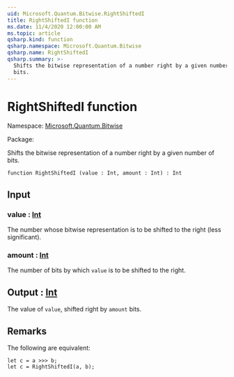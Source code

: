 ```yaml
---
uid: Microsoft.Quantum.Bitwise.RightShiftedI
title: RightShiftedI function
ms.date: 11/4/2020 12:00:00 AM
ms.topic: article
qsharp.kind: function
qsharp.namespace: Microsoft.Quantum.Bitwise
qsharp.name: RightShiftedI
qsharp.summary: >-
  Shifts the bitwise representation of a number right by a given number of
  bits.
---
```


# RightShiftedI function

Namespace: [Microsoft.Quantum.Bitwise](xref:Microsoft.Quantum.Bitwise)

Package: [](https://nuget.org/packages/)


Shifts the bitwise representation of a number right by a given number ofbits.

```qsharp
function RightShiftedI (value : Int, amount : Int) : Int
```


## Input

### value : [Int](xref:microsoft.quantum.lang-ref.int)

The number whose bitwise representation is to be shifted to the right(less significant).


### amount : [Int](xref:microsoft.quantum.lang-ref.int)

The number of bits by which `value` is to be shifted to the right.



## Output : [Int](xref:microsoft.quantum.lang-ref.int)

The value of `value`, shifted right by `amount` bits.

## Remarks

The following are equivalent:```Q#let c = a >>> b;let c = RightShiftedI(a, b);```